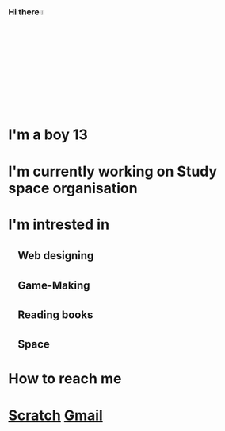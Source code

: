 ### Hi there <img src="https://uploads.scratch.mit.edu/projects/thumbnails/569348056.png" width="5%" height="5%">
<!DOCTYPE html>
<html>


<h1> I'm a boy 13 </h1>

<h1> I'm currently working on Study space organisation </h2>
<h1> I'm intrested in <h2>

<h2>ㅤWeb designing <h2>
<h2>ㅤGame-Making <h2>
<h2>ㅤReading books <h2>
<h2>ㅤSpace <h2>


<h1> How to reach me <h1>

<a href="https://scratch.mit.edu/users/Aveolon/">Scratch</a> 
<a href="www.sachiruvishwaja@gmail.com">Gmail</a>  
